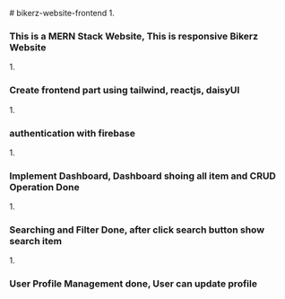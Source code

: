 
#   b i k e r z - w e b s i t e - f r o n t e n d 
 
 1. <h3>This is a MERN Stack Website, This is responsive Bikerz Website</h3>
 1. <h3>Create frontend part using tailwind, reactjs, daisyUI</h3>
 1. <h3>authentication with firebase</h3>
 1. <h3>Implement Dashboard, Dashboard shoing all item and CRUD Operation Done</h3>
 1. <h3>Searching and Filter Done, after click search button show search item</h3>
 1. <h3>User Profile Management done, User can update profile</h3>
